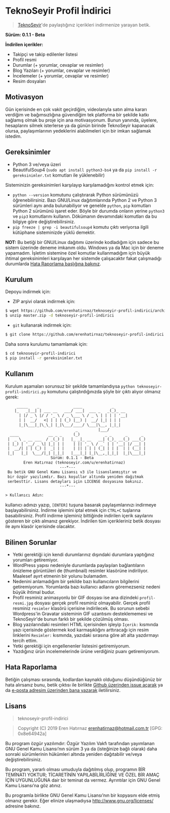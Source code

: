 # TeknoSeyir Profil İndirici
> [TeknoSeyir](https://teknoseyir.com)'de paylaştığınız içerikleri
> indirmenize yarayan betik.

**Sürüm: 0.1.1 - Beta**

**İndirilen içerikler:**
* Takipçi ve takip edilenler listesi
* Profil resmi
* Durumlar (+ yorumlar, cevaplar ve resimler)
* Blog Yazıları (+ yorumlar, cevaplar ve resimler)
* İncelemeler (+ yorumlar, cevaplar ve resimler)
* Resim dosyaları

## Motivasyon
Gün içerisinde en çok vakit geçirdiğim, videolarıyla satın alma kararı verdiğim
ve bağımsızlığına güvendiğim tek platforma bir şekilde katkı sağlamış olmak bu
proje için ana motivasyonum. Bunun yanında, üyelere, hesaplarını silmek
isterlerse ya da günün birinde TeknoSeyir kapanacak olursa, paylaşımlarının
yedeklerini alabilmeleri için bir imkan sağlamak istedim.

## Gereksinimler
* Python 3 ve/veya üzeri
* BeautifulSoup4 (`sudo apt install python3-bs4` ya da `pip install -r
  gereksinimler.txt` komutları ile yüklenebilir)

Sisteminizin gereksinimleri karşılayıp karşılamadığını kontrol etmek için:
* `python --version` komutunu çalıştırarak Python sürümünüzü öğrenebilirsiniz.
  Bazı GNU/Linux dağıtımlarında Python 2 ve Python 3 sürümleri aynı anda
  bulunabiliyor ve genelde `python`, `pip` komutları Python 2 sürümünü işaret
  eder. Böyle bir durumda onların yerine `python3` ve `pip3` komutlarını
  kullanın. Dökümanın devamındaki komutları da bu bilgiye göre
  değiştirebilirsiniz.
* `pip freeze | grep -i beautifulsoup4` komutu çıktı veriyorsa ilgili kütüphane
  sisteminizde yüklü demektir.

**NOT:** Bu betiği bir GNU/Linux dağıtımı üzerinde kodladığım için sadece bu
sistem üzerinde deneme imkanım oldu. Windows ya da Mac için bir deneme
yapamadım. İşletim sistemine özel komutlar kullanmadığım için büyük ihtimal
gereksinimleri karşılayan her sistemde çalışacaktır fakat çalışmadığı durumlarda
[Hata Raporlama başlığına bakınız](#hata-raporlama).

## Kurulum
Depoyu indirmek için:

* ZIP arşivi olarak indirmek için:
```sh
$ wget https://github.com/erenhatirnaz/teknoseyir-profil-indirici/archive/master.zip
$ unzip master.zip -d teknoseyir-profil-indirici
```
* `git` kullanarak indirmek için:
```sh
$ git clone https://github.com/erenhatirnaz/teknoseyir-profil-indirici.git
```

Daha sonra kurulumu tamamlamak için:
```sh
$ cd teknoseyir-profil-indirici
$ pip install -r gereksinimler.txt
```

## Kullanım
Kurulum aşamaları sorunsuz bir şekilde tamamlandıysa `python
teknoseyir-profil-indirici.py` komutunu çalıştırdığınızda şöyle
bir çıktı alıyor olmanız gerek:

```txt
     _____    _               ____             _
    |_   _|__| | ___ __   ___/ ___|  ___ _   _(_)_ __
      | |/ _ \ |/ / '_ \ / _ \___ \ / _ \ | | | | '__|
      | |  __/   <| | | | (_) |__) |  __/ |_| | | |
      |_|\___|_|\_\_| |_|\___/____/ \___|\__, |_|_|
                               _         |___/
  ____             __ _ _     (_)           _ _      _      _
 |  _ \ _ __ ___  / _(_) |   |_ _|_ __   __| (_)_ __(_) ___(_)
 | |_) | '__/ _ \| |_| | |    | || '_ \ / _` | | '__| |/ __| |
 |  __/| | | (_) |  _| | |    | || | | | (_| | | |  | | (__| |
 |_|   |_|  \___/|_| |_|_|   |___|_| |_|\__,_|_|_|  |_|\___|_|
                    Sürüm: 0.1.1 - Beta
        Eren Hatırnaz (teknoseyir.com/u/erenhatirnaz)
                        ---*---
 Bu betik GNU Genel Kamu Lisansı v3 ile lisanslanmıştır ve
 bir özgür yazılımdır. Bazı koşullar altında yeniden dağıtmak
 serbesttir. Lisans detayları için LICENSE dosyasına bakınız.
                        ---*---

> Kullanıcı Adın:
```
kullanıcı adınızı yazıp, `[ENTER]` tuşuna basarak paylaşımlarınızı indirmeye
başlayabilirsiniz. İndirme işlemini iptal etmek için `CTRL+C` tuşlarına
basabilirsiniz. Profil indirme işleminiz bittiğinde indirilen içerik sayılarını
gösteren bir çıktı almanız gerekiyor. İndirilen tüm içerikleriniz betik dosyası
ile aynı klasör içerisinde olacaktır.

## Bilinen Sorunlar
* Yetki gerektiği için kendi durumlarınız dışındaki durumlara yaptığınız
  yorumları getiremiyor.
* WordPress yapısı nedeniyle durumlarda paylaşılan bağlantıların önizleme
  görüntüleri de (thumbnail) resimler klasörüne indiriliyor. Maalesef ayırt
  etmenin bir yolunu bulamadım.
* Nedenini anlamadığım bir şekilde bazı kullanıcıların bilgilerini getiremiyorum.
  Yorumlarda bazı kullanıcı adlarını göremezseniz nedeni büyük ihtimal budur.
* Profil resminiz animasyonlu bir GIF dosyası ise ana dizindeki
  `profil-resmi.jpg` dosyası gerçek profil resminiz olmayabilir. Gerçek profil
  resminiz `resimler` klasörü içerisine indirilecek. Bu sorunun sebebi
  Wordpress'in Gravatar sisteminin GIF uzantısını desteklememesi ve TeknoSeyir'de
  bunun farklı bir şekilde çözülmüş olması.
* Blog yazılarındaki resimleri HTML içerisinden işleyip `İçerik:` kısmında yazı
  içerisinde göstermek kod karmaşıklığını arttıracağı için resim linklerini
  `Resimler:` kısmında, yazıdaki sırasına göre alt alta yazdırmayı tercih ettim.
* Yetki gerektiği için engellenenler listesini getiremiyorum.
* Yazdığınız ürün incelemelerinde ürüne verdiğiniz puanı getiremiyorum.

## Hata Raporlama
Betiğin çalışması sırasında, kodlardan kaynaklı olduğunu düşündüğünüz bir hata
alırsanız bunu, betik çıktısı ile birlikte [Github üzerinden issue
açarak](https://github.com/erenhatirnaz/teknoseyir-profil-indirici/issues/new) ya
da [e-posta adresim üzerinden bana yazarak](mailto:erenhatirnaz@hotmail.com.tr)
iletilirsiniz.

## Lisans
> teknoseyir-profil-indirici

> Copyright (C) 2019 Eren Hatırnaz <erenhatirnaz@hotmail.com.tr> [GPG: 0x8e64942a]

Bu program özgür yazılımdır: Özgür Yazılım Vakfı tarafından yayımlanan GNU
Genel Kamu Lisansı’nın sürüm 3 ya da (isteğinize bağlı olarak) daha sonraki
sürümlerinin hükümleri altında yeniden dağıtabilir ve/veya değiştirebilirsiniz.

Bu program, yararlı olması umuduyla dağıtılmış olup, programın BİR TEMİNATI
YOKTUR; TİCARETİNİN YAPILABİLİRLİĞİNE VE ÖZEL BİR AMAÇ İÇİN UYGUNLUĞUNA dair
bir teminat da vermez. Ayrıntılar için GNU Genel Kamu Lisansı’na göz atınız.

Bu programla birlikte GNU Genel Kamu Lisansı’nın bir kopyasını elde etmiş
olmanız gerekir. Eğer elinize ulaşmadıysa <http://www.gnu.org/licenses/>
adresine bakınız.
